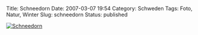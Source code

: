 Title: Schneedorn
Date: 2007-03-07 19:54
Category: Schweden
Tags: Foto, Natur, Winter
Slug: schneedorn
Status: published

[![Schneedorn](/pic/snopinne2_s.jpg "Schneedorn")](/pic/snopinne2_l.jpg)

